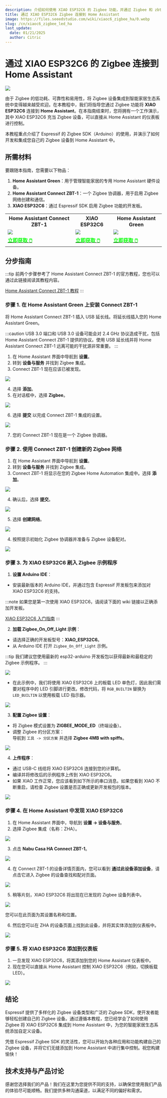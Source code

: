 ```yaml
---
description: 介绍如何使用 XIAO ESP32C6 的 Zigbee 功能，并通过 Zigbee 和 zbt-1 连接到 Home Assistant。
title: 通过 XIAO ESP32C6 Zigbee 连接到 Home Assistant
image: https://files.seeedstudio.com/wiki/xiaoc6_zigbee_ha/0.webp
slug: /cn/xiaoc6_zigbee_led_ha
last_update:
  date: 01/21/2025
  author: Citric
---
```


# 通过 XIAO ESP32C6 的 Zigbee 连接到 Home Assistant

<div style={{textAlign:'center'}}><img src="https://files.seeedstudio.com/wiki/xiaoc6_zigbee_ha/1.png" style={{width:1000, height:'auto'}}/></div>

由于 Zigbee 的低功耗、可靠性和易用性，将 Zigbee 设备集成到智能家居生态系统中变得越来越受欢迎。在本教程中，我们将指导您通过 Zigbee 功能将 **XIAO ESP32C6** 连接到 **Home Assistant**。在本指南结束时，您将拥有一个工作演示，其中 XIAO ESP32C6 充当 Zigbee 设备，可以直接从 Home Assistant 的仪表板进行控制。

本教程重点介绍了 Espressif 的 Zigbee SDK（Arduino）的使用，并演示了如何开发和集成您自己的 Zigbee 设备到 Home Assistant 中。

## 所需材料

要跟随本指南，您需要以下物品：

1. **Home Assistant Green**：用于管理智能家居的专用 Home Assistant 硬件设备。
2. **Home Assistant Connect ZBT-1**：一个 Zigbee 协调器，用于启用 Zigbee 网络创建和通信。
3. **XIAO ESP32C6**：通过 Espressif SDK 启用 Zigbee 功能的开发板。

<div class="table-center">
 <table align="center">
  <tr>
   <th>Home Assistant Connect ZBT-1</th>
   <th>XIAO ESP32C6</th>
   <th>Home Assistant Green</th>
  </tr>
  <tr>
   <td><div style={{textAlign:'center'}}><img src="https://files.seeedstudio.com/wiki/xiaoc6_zigbee_ha/ZBT-1.png" style={{width:240, height:'auto'}}/></div></td>
   <td><div style={{textAlign:'center'}}><img src="https://files.seeedstudio.com/wiki/SeeedStudio-XIAO-ESP32C6/img/xiaoc6.jpg" style={{width:240, height:'auto'}}/></div></td>
   <td><div style={{textAlign:'center'}}><img src="https://files.seeedstudio.com/wiki/visionai-v2-ha/ha.png" style={{width:210, height:'auto'}}/></div></td>
  </tr>
  <tr>
   <td><div class="get_one_now_container" style={{textAlign: 'center'}}>
    <a class="get_one_now_item" href="https://www.seeedstudio.com/Home-Assistant-SkyConnect-p-5479.html" target="_blank">
    <strong><span><font color={'FFFFFF'} size={"4"}> 立即获取 🖱️</font></span></strong>
    </a>
   </div></td>
   <td><div class="get_one_now_container" style={{textAlign: 'center'}}>
    <a class="get_one_now_item" href="https://www.seeedstudio.com/Seeed-Studio-XIAO-ESP32C6-p-5884.html" target="_blank">
    <strong><span><font color={'FFFFFF'} size={"4"}> 立即获取 🖱️</font></span></strong>
    </a>
   </div></td>
   <td><div class="get_one_now_container" style={{textAlign: 'center'}}>
    <a class="get_one_now_item" href="https://www.seeedstudio.com/Home-Assistant-Green-p-5792.html" target="_blank">
    <strong><span><font color={'FFFFFF'} size={"4"}> 立即获取 🖱️</font></span></strong>
    </a>
   </div></td>
  </tr>
 </table>
</div>

## 分步指南

:::tip
前两个步骤参考了 Home Assistant Connect ZBT-1 的官方教程，您也可以通过此链接阅读其教程内容。

[Home Assistant Connect ZBT-1 教程](https://connectzbt1.home-assistant.io/new-zigbee/)
:::

### 步骤 1. 在 Home Assistant Green 上安装 Connect ZBT-1

将 Home Assistant Connect ZBT-1 插入 USB 延长线。将延长线插入您的 Home Assistant Green。

:::caution
USB 3.0 端口和 USB 3.0 设备可能会对 2.4 GHz 协议造成干扰，包括 Home Assistant Connect ZBT-1 提供的协议。使用 USB 延长线并将 Home Assistant Connect ZBT-1 远离可能的干扰源非常重要。
:::

1. 在 Home Assistant 界面中导航到 **设置**。
2. 转到 **设备与服务** 并找到 Zigbee 集成。
3. Connect ZBT-1 现在应该已被发现。

<div style={{textAlign:'center'}}><img src="https://files.seeedstudio.com/wiki/xiaoc6_zigbee_ha/2.png" style={{width:1000, height:'auto'}}/></div>

4. 选择 **添加**。
5. 在对话框中，选择 **Zigbee**。

<div style={{textAlign:'center'}}><img src="https://files.seeedstudio.com/wiki/xiaoc6_zigbee_ha/3.png" style={{width:600, height:'auto'}}/></div>

6. 选择 **提交** 以完成 Connect ZBT-1 集成的设置。

<div style={{textAlign:'center'}}><img src="https://files.seeedstudio.com/wiki/xiaoc6_zigbee_ha/4.png" style={{width:600, height:'auto'}}/></div>

7. 您的 Connect ZBT-1 现在是一个 Zigbee 协调器。

### 步骤 2. 使用 Connect ZBT-1 创建新的 Zigbee 网络

1. 在 Home Assistant 界面中导航到 **设置**。  
2. 转到 **设备与服务** 并找到 Zigbee 集成。  
3. Connect ZBT-1 将显示在您的 Zigbee Home Automation 集成中。选择 **添加**。

<div style={{textAlign:'center'}}><img src="https://files.seeedstudio.com/wiki/xiaoc6_zigbee_ha/5.png" style={{width:1000, height:'auto'}}/></div>

4. 确认后，选择 **提交**。

<div style={{textAlign:'center'}}><img src="https://files.seeedstudio.com/wiki/xiaoc6_zigbee_ha/6.png" style={{width:400, height:'auto'}}/></div>

5. 选择 **创建网络**。

<div style={{textAlign:'center'}}><img src="https://files.seeedstudio.com/wiki/xiaoc6_zigbee_ha/7.png" style={{width:350, height:'auto'}}/></div>

4. 按照提示初始化 Zigbee 协调器并准备与 Zigbee 设备配对。  

<div style={{textAlign:'center'}}><img src="https://files.seeedstudio.com/wiki/xiaoc6_zigbee_ha/8.png" style={{width:1000, height:'auto'}}/></div>

### 步骤 3. 为 XIAO ESP32C6 刷入 Zigbee 示例程序

1. **设置 Arduino IDE**：

- 安装最新版本的 Arduino IDE，并通过包含 Espressif 开发板包来添加对 XIAO ESP32C6 的支持。

:::note
如果您是第一次使用 XIAO ESP32C6，请阅读下面的 wiki 链接以正确添加开发板。

[XIAO ESP32C6 入门指南](https://wiki.seeedstudio.com/xiao_esp32c6_getting_started/)
:::

2. **加载 Zigbee_On_Off_Light 示例**：

- 请选择正确的开发板型号：**XIAO_ESP32C6**。
- 从 Arduino IDE 打开 `Zigbee_On_Off_Light` 示例。

:::tip
我们建议您使用最新的 esp32-arduino 开发板包以获得最新和最稳定的 Zigbee 示例程序。
:::

<div style={{textAlign:'center'}}><img src="https://files.seeedstudio.com/wiki/xiaoc6_zigbee_ha/9.png" style={{width:800, height:'auto'}}/></div>

- 在此示例中，我们将使用 XIAO ESP32C6 上的板载 LED 单色灯，因此我们需要对程序中的 LED 引脚进行更改。修改代码，将 `RGB_BUILTIN` 替换为 `LED_BUILTIN` 以使用板载 LED 指示器。  

<div style={{textAlign:'center'}}><img src="https://files.seeedstudio.com/wiki/xiaoc6_zigbee_ha/10.png" style={{width:800, height:'auto'}}/></div>

3. **配置 Zigbee 设置**：

- 将 Zigbee 模式设置为 **ZIGBEE_MODE_ED**（终端设备）。  
- 调整 Zigbee 的分区方案：  
    导航到 `工具 -> 分区方案` 并选择 **Zigbee 4MB with spiffs**。  

<div style={{textAlign:'center'}}><img src="https://files.seeedstudio.com/wiki/xiaoc6_zigbee_ha/11.png" style={{width:700, height:'auto'}}/></div>

4. **上传程序**：

- 通过 USB-C 线缆将 XIAO ESP32C6 连接到您的计算机。  
- 编译并将修改后的示例程序上传到 XIAO ESP32C6。
- 如果 XIAO 工作正常，您应该看到如下所示的串口消息。如果您看到 XIAO 不断重启，请检查 Zigbee 设置是否正确或更新开发板包的版本。

<div style={{textAlign:'center'}}><img src="https://files.seeedstudio.com/wiki/xiaoc6_zigbee_ha/12.png" style={{width:700, height:'auto'}}/></div>

### 步骤 4. 在 Home Assistant 中发现 XIAO ESP32C6

1. 在 Home Assistant 界面中，导航到 **设置 -> 设备与服务**。  
2. 选择 Zigbee 集成（名称：ZHA）。

<div style={{textAlign:'center'}}><img src="https://files.seeedstudio.com/wiki/xiaoc6_zigbee_ha/13.png" style={{width:800, height:'auto'}}/></div>

3. 点击 **Nabu Casa HA Connect ZBT-1**。

<div style={{textAlign:'center'}}><img src="https://files.seeedstudio.com/wiki/xiaoc6_zigbee_ha/14.png" style={{width:1000, height:'auto'}}/></div>

4. 在 Connect ZBT-1 的设备详情页面内，您可以看到 **通过此设备添加设备**，请点击它进入 Zigbee 的设备查找和配对页面。

<div style={{textAlign:'center'}}><img src="https://files.seeedstudio.com/wiki/xiaoc6_zigbee_ha/15.png" style={{width:1000, height:'auto'}}/></div>

5. 稍等片刻，XIAO ESP32C6 将出现在已发现的 Zigbee 设备列表中。  

<div style={{textAlign:'center'}}><img src="https://files.seeedstudio.com/wiki/xiaoc6_zigbee_ha/16.png" style={{width:1000, height:'auto'}}/></div>

您可以在此页面为其设置名称和位置。

6. 然后您可以在 ZHA 的设备页面上找到此设备，并将其实体添加到仪表板中。

<div style={{textAlign:'center'}}><img src="https://files.seeedstudio.com/wiki/xiaoc6_zigbee_ha/17.png" style={{width:1000, height:'auto'}}/></div>

### 步骤 5. 将 XIAO ESP32C6 添加到仪表板

1. 一旦发现 XIAO ESP32C6，将其添加到您的 Home Assistant 仪表板中。  
2. 现在您可以直接从 Home Assistant 控制 XIAO ESP32C6（例如，切换板载 LED）。  

<div style={{textAlign:'center'}}><img src="https://files.seeedstudio.com/wiki/xiaoc6_zigbee_ha/18.png" style={{width:1000, height:'auto'}}/></div>

## 结论

Espressif 提供了多样化的 Zigbee 设备类型和广泛的 Zigbee SDK，使开发者能够轻松创建自己的 Zigbee 设备。通过遵循本教程，您已经学会了如何使用 Zigbee 将 XIAO ESP32C6 集成到 Home Assistant 中，为您的智能家居生态系统添加自定义设备。  

凭借 Espressif Zigbee SDK 的灵活性，您可以开始为各种应用和功能构建自己的 Zigbee 设备，并将它们无缝添加到 Home Assistant 中进行集中控制。祝您构建愉快！

## 技术支持与产品讨论

感谢您选择我们的产品！我们在这里为您提供不同的支持，以确保您使用我们产品的体验尽可能顺畅。我们提供多种沟通渠道，以满足不同的偏好和需求。

<div class="button_tech_support_container">
<a href="https://forum.seeedstudio.com/" class="button_forum"></a>
<a href="https://www.seeedstudio.com/contacts" class="button_email"></a>
</div>

<div class="button_tech_support_container">
<a href="https://discord.gg/eWkprNDMU7" class="button_discord"></a>
<a href="https://github.com/Seeed-Studio/wiki-documents/discussions/69" class="button_discussion"></a>
</div>
